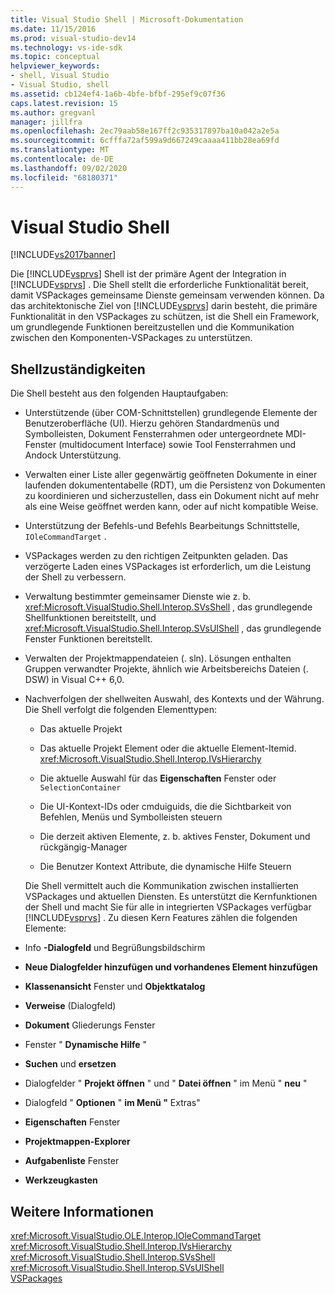 ```yaml
---
title: Visual Studio Shell | Microsoft-Dokumentation
ms.date: 11/15/2016
ms.prod: visual-studio-dev14
ms.technology: vs-ide-sdk
ms.topic: conceptual
helpviewer_keywords:
- shell, Visual Studio
- Visual Studio, shell
ms.assetid: cb124ef4-1a6b-4bfe-bfbf-295ef9c07f36
caps.latest.revision: 15
ms.author: gregvanl
manager: jillfra
ms.openlocfilehash: 2ec79aab58e167ff2c935317897ba10a042a2e5a
ms.sourcegitcommit: 6cfffa72af599a9d667249caaaa411bb28ea69fd
ms.translationtype: MT
ms.contentlocale: de-DE
ms.lasthandoff: 09/02/2020
ms.locfileid: "68180371"
---
```

# <a name="visual-studio-shell"></a>Visual Studio Shell
[!INCLUDE[vs2017banner](../../includes/vs2017banner.md)]

Die [!INCLUDE[vsprvs](../../includes/vsprvs-md.md)] Shell ist der primäre Agent der Integration in [!INCLUDE[vsprvs](../../includes/vsprvs-md.md)] . Die Shell stellt die erforderliche Funktionalität bereit, damit VSPackages gemeinsame Dienste gemeinsam verwenden können. Da das architektonische Ziel von [!INCLUDE[vsprvs](../../includes/vsprvs-md.md)] darin besteht, die primäre Funktionalität in den VSPackages zu schützen, ist die Shell ein Framework, um grundlegende Funktionen bereitzustellen und die Kommunikation zwischen den Komponenten-VSPackages zu unterstützen.  
  
## <a name="shell-responsibilities"></a>Shellzuständigkeiten  
 Die Shell besteht aus den folgenden Hauptaufgaben:  
  
- Unterstützende (über COM-Schnittstellen) grundlegende Elemente der Benutzeroberfläche (UI). Hierzu gehören Standardmenüs und Symbolleisten, Dokument Fensterrahmen oder untergeordnete MDI-Fenster (multidocument Interface) sowie Tool Fensterrahmen und Andock Unterstützung.  
  
- Verwalten einer Liste aller gegenwärtig geöffneten Dokumente in einer laufenden dokumententabelle (RDT), um die Persistenz von Dokumenten zu koordinieren und sicherzustellen, dass ein Dokument nicht auf mehr als eine Weise geöffnet werden kann, oder auf nicht kompatible Weise.  
  
- Unterstützung der Befehls-und Befehls Bearbeitungs Schnittstelle, `IOleCommandTarget` .  
  
- VSPackages werden zu den richtigen Zeitpunkten geladen. Das verzögerte Laden eines VSPackages ist erforderlich, um die Leistung der Shell zu verbessern.  
  
- Verwaltung bestimmter gemeinsamer Dienste wie z. b. <xref:Microsoft.VisualStudio.Shell.Interop.SVsShell> , das grundlegende Shellfunktionen bereitstellt, und <xref:Microsoft.VisualStudio.Shell.Interop.SVsUIShell> , das grundlegende Fenster Funktionen bereitstellt.  
  
- Verwalten der Projektmappendateien (. sln). Lösungen enthalten Gruppen verwandter Projekte, ähnlich wie Arbeitsbereichs Dateien (. DSW) in Visual C++ 6,0.  
  
- Nachverfolgen der shellweiten Auswahl, des Kontexts und der Währung. Die Shell verfolgt die folgenden Elementtypen:  
  
  - Das aktuelle Projekt  
  
  - Das aktuelle Projekt Element oder die aktuelle Element-Itemid. <xref:Microsoft.VisualStudio.Shell.Interop.IVsHierarchy>  
  
  - Die aktuelle Auswahl für das **Eigenschaften** Fenster oder `SelectionContainer`  
  
  - Die UI-Kontext-IDs oder cmduiguids, die die Sichtbarkeit von Befehlen, Menüs und Symbolleisten steuern  
  
  - Die derzeit aktiven Elemente, z. b. aktives Fenster, Dokument und rückgängig-Manager  
  
  - Die Benutzer Kontext Attribute, die dynamische Hilfe Steuern  
  
  Die Shell vermittelt auch die Kommunikation zwischen installierten VSPackages und aktuellen Diensten. Es unterstützt die Kernfunktionen der Shell und macht Sie für alle in integrierten VSPackages verfügbar [!INCLUDE[vsprvs](../../includes/vsprvs-md.md)] . Zu diesen Kern Features zählen die folgenden Elemente:  
  
- Info **-Dialogfeld** und Begrüßungsbildschirm  
  
- **Neue Dialogfelder hinzufügen und vorhandenes Element hinzufügen**  
  
- **Klassenansicht** Fenster und **Objektkatalog**  
  
- **Verweise** (Dialogfeld)  
  
- **Dokument** Gliederungs Fenster  
  
- Fenster " **Dynamische Hilfe** "  
  
- **Suchen** und **ersetzen**  
  
- Dialogfelder " **Projekt öffnen** " und " **Datei öffnen** " im Menü " **neu** "  
  
- Dialogfeld " **Optionen** " **im Menü "** Extras"  
  
- **Eigenschaften** Fenster  
  
- **Projektmappen-Explorer**  
  
- **Aufgabenliste** Fenster  
  
- **Werkzeugkasten**  
  
## <a name="see-also"></a>Weitere Informationen  
 <xref:Microsoft.VisualStudio.OLE.Interop.IOleCommandTarget>   
 <xref:Microsoft.VisualStudio.Shell.Interop.IVsHierarchy>   
 <xref:Microsoft.VisualStudio.Shell.Interop.SVsShell>   
 <xref:Microsoft.VisualStudio.Shell.Interop.SVsUIShell>   
 [VSPackages](../../extensibility/internals/vspackages.md)
